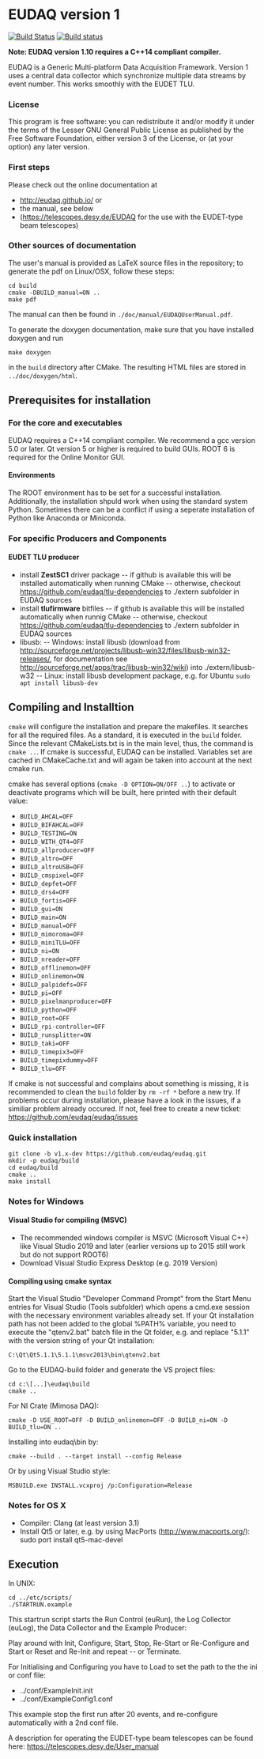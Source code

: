 EUDAQ version 1
=======

[![Build Status](https://travis-ci.com/eudaq/eudaq.svg?branch=v1.x-dev)](https://travis-ci.com/eudaq/eudaq) 
[![Build status](https://ci.appveyor.com/api/projects/status/n3tq45kkupyvjihg/branch/v1.x-dev?svg=true)](https://ci.appveyor.com/project/eudaq/eudaq/branch/v1.x-dev)

**Note: EUDAQ version 1.10 requires a C++14 compliant compiler.**

EUDAQ is a Generic Multi-platform Data Acquisition Framework.
Version 1 uses a central data collector which synchronize multiple data streams by event number. 
This works smoothly with the EUDET TLU.

### License
This program is free software: you can redistribute it and/or modify
it under the terms of the Lesser GNU General Public License as published by
the Free Software Foundation, either version 3 of the License, or
(at your option) any later version.

### First steps

Please check out the online documentation at 
- http://eudaq.github.io/ or 
- the manual, see below
- (https://telescopes.desy.de/EUDAQ for the use with the EUDET-type beam telescopes)

### Other sources of documentation

The user's manual is provided as LaTeX source files in the repository;
to generate the pdf on Linux/OSX, follow these steps:
```
cd build
cmake -DBUILD_manual=ON ..
make pdf
```
The manual can then be found in ```./doc/manual/EUDAQUserManual.pdf```.

To generate the doxygen documentation, make sure that you have installed doxygen and run
```
make doxygen
```
in the ```build``` directory after CMake. The resulting HTML files are stored in ```../doc/doxygen/html```.

## Prerequisites for installation

### For the core and executables

EUDAQ requires a C++14 compliant compiler. 
We recommend a gcc version 5.0 or later. 
Qt version 5 or higher is required to build GUIs. 
ROOT 6 is required for the Online Monitor GUI.

#### Environments
The ROOT environment has to be set for a successful installation. 
Additionally, the installation shpuld work when using the standard system Python. Sometimes there can be a conflict if using a seperate installation of Python like Anaconda or Miniconda.

### For specific Producers and Components

#### EUDET TLU producer

- install **ZestSC1** driver package 
-- if github is available this will be installed automatically when running CMake
-- otherwise, checkout https://github.com/eudaq/tlu-dependencies to ./extern subfolder in EUDAQ sources
- install **tlufirmware** bitfiles 
-- if github is available this will be installed automatically when runnig CMake
-- otherwise, checkout https://github.com/eudaq/tlu-dependencies to ./extern subfolder in EUDAQ sources
- libusb: 
-- Windows: install libusb (download from http://sourceforge.net/projects/libusb-win32/files/libusb-win32-releases/, for documentation see http://sourceforge.net/apps/trac/libusb-win32/wiki) into ./extern/libusb-w32
-- Linux: install libusb development package, e.g. for Ubuntu ```sudo apt install libusb-dev```


## Compiling and Installtion

```cmake``` will configure the installation and prepare the makefiles. 
It searches for all the required files. 
As a standard, it is executed in the ```build``` folder. 
Since the relevant CMakeLists.txt is in the main level, thus, the command is ```cmake ..```. 
If cmake is successful, EUDAQ can be installed. 
Variables set are cached in CMakeCache.txt and will again be taken into account at the next cmake run.

cmake has several options (```cmake -D OPTION=ON/OFF ..```) to activate or deactivate programs which will be built, here printed with their default value:

- ```BUILD_AHCAL=OFF```
- ```BUILD_BIFAHCAL=OFF```
- ```BUILD_TESTING=ON```
- ```BUILD_WITH_QT4=OFF```
- ```BUILD_allproducer=OFF```
- ```BUILD_altro=OFF```
- ```BUILD_altroUSB=OFF```
- ```BUILD_cmspixel=OFF```
- ```BUILD_depfet=OFF```
- ```BUILD_drs4=OFF```
- ```BUILD_fortis=OFF```
- ```BUILD_gui=ON```
- ```BUILD_main=ON```
- ```BUILD_manual=OFF```
- ```BUILD_mimoroma=OFF```
- ```BUILD_miniTLU=OFF```
- ```BUILD_ni=ON```
- ```BUILD_nreader=OFF```
- ```BUILD_offlinemon=OFF```
- ```BUILD_onlinemon=ON```
- ```BUILD_palpidefs=OFF```
- ```BUILD_pi=OFF```
- ```BUILD_pixelmanproducer=OFF```
- ```BUILD_python=OFF```
- ```BUILD_root=OFF```
- ```BUILD_rpi-controller=OFF```
- ```BUILD_runsplitter=ON```
- ```BUILD_taki=OFF```
- ```BUILD_timepix3=OFF```
- ```BUILD_timepixdummy=OFF```
- ```BUILD_tlu=OFF```

If cmake is not successful and complains about something is missing, it is recommended to clean the ```build``` folder by ```rm -rf *``` before a new try.
If problems occur during installation, please have a look in the issues, if a similiar problem already occured. If not, feel free to create a new ticket: https://github.com/eudaq/eudaq/issues


### Quick installation

```
git clone -b v1.x-dev https://github.com/eudaq/eudaq.git
mkdir -p eudaq/build
cd eudaq/build
cmake ..
make install
```

### Notes for Windows

#### Visual Studio for compiling (MSVC)

- The recommended windows compiler is MSVC (Microsoft Visual C++) like Visual Studio 2019 and later (earlier versions up to 2015 still work but do not support ROOT6)
- Download Visual Studio Express Desktop (e.g. 2019 Version)

#### Compiling using cmake syntax

Start the Visual Studio "Developer Command Prompt" from the Start Menu entries for Visual Studio (Tools subfolder) which opens a cmd.exe session with the necessary environment variables already set. 
If your Qt installation path has not been added to the global %PATH% variable, you need to execute the "qtenv2.bat" batch file in the Qt folder, e.g. and replace "5.1.1" with the version string of your Qt installation:
```
C:\Qt\Qt5.1.1\5.1.1\msvc2013\bin\qtenv2.bat
```
Go to the EUDAQ-build folder and generate the VS project files:
```
cd c:\[...]\eudaq\build
cmake ..
```
For NI Crate (Mimosa DAQ):
```
cmake -D USE_ROOT=OFF -D BUILD_onlinemon=OFF -D BUILD_ni=ON -D BUILD_tlu=ON ..
```
Installing into eudaq\bin by:
```
cmake --build . --target install --config Release
```
Or by using Visual Studio style:
```
MSBUILD.exe INSTALL.vcxproj /p:Configuration=Release
```

### Notes for OS X

- Compiler: Clang (at least version 3.1)
- Install Qt5 or later, e.g. by using MacPorts (http://www.macports.org/): sudo port install qt5-mac-devel


## Execution

In UNIX:
```
cd ../etc/scripts/
./STARTRUN.example
```
This startrun script starts the Run Control (euRun), the Log Collector (euLog), the Data Collector and the Example Producer:

Play around with Init, Configure, Start, Stop, Re-Start or Re-Configure and Start or Reset and Re-Init and repeat -- or Terminate.

For Initialising and Configuring you have to Load to set the path to the the ini or conf file:
- ../conf/ExampleInit.init
- ../conf/ExampleConfig1.conf

This example stop the first run after 20 events, and re-configure automatically with a 2nd conf file.

A description for operating the EUDET-type beam telescopes can be found here:
https://telescopes.desy.de/User_manual
